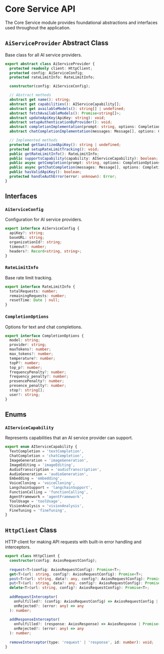 # Core Service API

The Core Service module provides foundational abstractions and interfaces used throughout the application.

## `AiServiceProvider` Abstract Class

Base class for all AI service providers.

```typescript
export abstract class AiServiceProvider {
  protected readonly client: HttpClient;
  protected config: AiServiceConfig;
  protected rateLimitInfo: RateLimitInfo;

  constructor(config: AiServiceConfig);

  // Abstract methods
  abstract get name(): string;
  abstract get capabilities(): AIServiceCapability[];
  abstract get availableModels(): string[] | undefined;
  abstract fetchAvailableModels(): Promise<string[]>;
  abstract updateApiKey(ApiKey: string): void;
  abstract setupAuthenticationByProvider(): void;
  abstract completionImplementation(prompt: string, options: CompletionOptions): Promise<string>;
  abstract chatCompletionImplementation(messages: Message[], options: CompletionOptions): Promise<Message>;

  // Implemented methods
  protected getSanitizedApiKey(): string | undefined;
  protected setupRateLimitTracking(): void;
  public getRateLimitInfo(): RateLimitInfo;
  public supportsCapability(capability: AIServiceCapability): boolean;
  public async getCompletion(prompt: string, options: CompletionOptions): Promise<string>;
  public async getChatCompletion(messages: Message[], options: CompletionOptions): Promise<Message>;
  public hasValidApiKey(): boolean;
  protected handleAuthError(error: unknown): Error;
}
```

## Interfaces

### `AiServiceConfig`

Configuration for AI service providers.

```typescript
export interface AiServiceConfig {
  apiKey?: string;
  baseURL: string;
  organizationId?: string;
  timeout?: number;
  headers?: Record<string, string>;
}
```

### `RateLimitInfo`

Base rate limit tracking.

```typescript
export interface RateLimitInfo {
  totalRequests: number;
  remainingRequests: number;
  resetTime: Date | null;
}
```

### `CompletionOptions`

Options for text and chat completions.

```typescript
export interface CompletionOptions {
  model: string;
  provider: string;
  maxTokens?: number;
  max_tokens?: number;
  temperature?: number;
  topP?: number;
  top_p?: number;
  frequencyPenalty?: number;
  frequency_penalty?: number;
  presencePenalty?: number;
  presence_penalty?: number;
  stop?: string[];
  user?: string;
}
```

## Enums

### `AIServiceCapability`

Represents capabilities that an AI service provider can support.

```typescript
export enum AIServiceCapability {
  TextCompletion = 'textCompletion',
  ChatCompletion = 'chatCompletion',
  ImageGeneration = 'imageGeneration',
  ImageEditing = 'imageEditing',
  AudioTranscription = 'audioTranscription',
  AudioGeneration = 'audioGeneration',
  Embedding = 'embedding',
  VoiceCloning = 'voiceCloning',
  LangchainSupport = 'langchainSupport',
  FunctionCalling = 'functionCalling',
  AgentFramework = 'agentFramework',
  ToolUsage = 'toolUsage',
  VisionAnalysis = 'visionAnalysis',
  FineTuning = 'fineTuning',
}
```

## `HttpClient` Class

HTTP client for making API requests with built-in error handling and interceptors.

```typescript
export class HttpClient {
  constructor(config: AxiosRequestConfig);
  
  request<T>(config: AxiosRequestConfig): Promise<T>;
  get<T>(url: string, config?: AxiosRequestConfig): Promise<T>;
  post<T>(url: string, data?: any, config?: AxiosRequestConfig): Promise<T>;
  put<T>(url: string, data?: any, config?: AxiosRequestConfig): Promise<T>;
  delete<T>(url: string, config?: AxiosRequestConfig): Promise<T>;
  
  addRequestInterceptor(
    onFulfilled?: (config: AxiosRequestConfig) => AxiosRequestConfig | Promise<AxiosRequestConfig>,
    onRejected?: (error: any) => any
  ): number;
  
  addResponseInterceptor(
    onFulfilled?: (response: AxiosResponse) => AxiosResponse | Promise<AxiosResponse>,
    onRejected?: (error: any) => any
  ): number;
  
  removeInterceptor(type: 'request' | 'response', id: number): void;
}
``` 